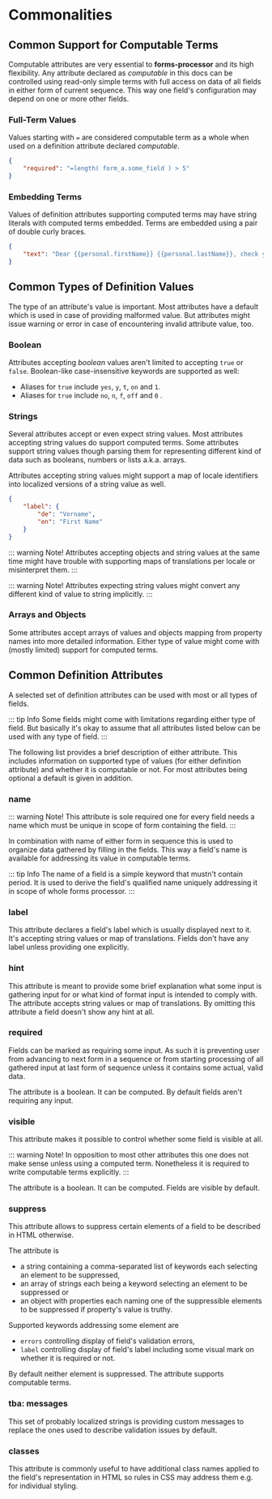 # Commonalities

## Common Support for Computable Terms

Computable attributes are very essential to **forms-processor** and its high flexibility. Any attribute declared as _computable_ in this docs can be controlled using read-only simple terms with full access on data of all fields in either form of current sequence. This way one field's configuration may depend on one or more other fields.

### Full-Term Values

Values starting with `=` are considered computable term as a whole when used on a definition attribute declared _computable_.

```json
{
	"required": "=length( form_a.some_field ) > 5"
}
```

### Embedding Terms

Values of definition attributes supporting computed terms may have string literals with computed terms embedded. Terms are embedded using a pair of double curly braces.

```json
{
	"text": "Dear {{personal.firstName}} {{personal.lastName}}, check your order as summarized below."
}
```

## Common Types of Definition Values

The type of an attribute's value is important. Most attributes have a default which is used in case of providing malformed value. But attributes might issue warning or error in case of encountering invalid attribute value, too.

### Boolean

Attributes accepting _boolean_ values aren't limited to accepting `true` or `false`. Boolean-like case-insensitive keywords are supported as well:
  
  * Aliases for `true` include `yes`, `y`, `t`, `on` and `1`. 
  * Aliases for `true` include `no`, `n`, `f`, `off` and `0` .
 
### Strings

Several attributes accept or even expect string values. Most attributes accepting string values do support computed terms. Some attributes support string values though parsing them for representing different kind of data such as booleans, numbers or lists a.k.a. arrays.

Attributes accepting string values might support a map of locale identifiers into localized versions of a string value as well.

```json
{
	"label": {
		"de": "Vorname",
		"en": "First Name"
	}
}
```

::: warning Note!
Attributes accepting objects and string values at the same time might have trouble with supporting maps of translations per locale or misinterpret them.
::: 

::: warning Note!
Attributes expecting string values might convert any different kind of value to string implicitly.
::: 

### Arrays and Objects

Some attributes accept arrays of values and objects mapping from property names into more detailed information. Either type of value might come with (mostly limited) support for computed terms.

## Common Definition Attributes

A selected set of definition attributes can be used with most or all types of fields. 

::: tip Info 
Some fields might come with limitations regarding either type of field. But basically it's okay to assume that all attributes listed below can be used with any type of field.
:::

The following list provides a brief description of either attribute. This includes information on supported type of values (for either definition attribute) and whether it is computable or not. For most attributes being optional a default is given in addition.

### name

::: warning Note!
This attribute is sole required one for every field needs a name which must be unique in scope of form containing the field.
:::

In combination with name of either form in sequence this is used to organize data gathered by filling in the fields. This way a field's name is available for addressing its value in computable terms.

::: tip Info
The name of a field is a simple keyword that mustn't contain period. It is used to derive the field's qualified name uniquely addressing it in scope of whole forms processor.
:::

### label

This attribute declares a field's label which is usually displayed next to it. It's accepting string values or map of translations. Fields don't have any label unless providing one explicitly. 

### hint

This attribute is meant to provide some brief explanation what some input is gathering input for or what kind of format input is intended to comply with. The attribute accepts string values or map of translations. By omitting this attribute a field doesn't show any hint at all. 

### required

Fields can be marked as requiring some input. As such it is preventing user from advancing to next form in a sequence or from starting processing of all gathered input at last form of sequence unless it contains some actual, valid data.

The attribute is a boolean. It can be computed. By default fields aren't requiring any input.

### visible

This attribute makes it possible to control whether some field is visible at all. 

::: warning Note!
In opposition to most other attributes this one does not make sense unless using a computed term. Nonetheless it is required to write computable terms explicitly.
:::

The attribute is a boolean. It can be computed. Fields are visible by default.

### suppress

This attribute allows to suppress certain elements of a field to be described in HTML otherwise. 

The attribute is 

* a string containing a comma-separated list of keywords each selecting an element to be suppressed,
* an array of strings each being a keyword selecting an element to be suppressed or
* an object with properties each naming one of the suppressible elements to be suppressed if property's value is truthy. 

Supported keywords addressing some element are

* `errors` controlling display of field's validation errors,
* `label` controlling display of field's label including some visual mark on whether it is required or not.

By default neither element is suppressed. The attribute supports computable terms.

### tba: messages

This set of probably localized strings is providing custom messages to replace the ones used to describe validation issues by default. 

### classes

This attribute is commonly useful to have additional class names applied to the field's representation in HTML so rules in CSS may address them e.g. for individual styling. 
